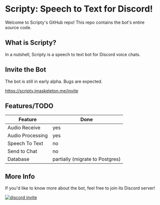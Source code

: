 # Scripty: Speech to Text for Discord!

Welcome to Scripty's GitHub repo! This repo contains the bot's entire source code.

## What is Scripty?

In a nutshell, Scripty is a speech to text bot for Discord voice chats.

## Invite the Bot

The bot is still in early alpha. Bugs are expected.

https://scripty.imaskeleton.me/invite

## Features/TODO

| Feature | Done |
| --- | --- |
| Audio Receive | yes |
| Audio Processing | yes |
| Speech To Text | no |
| Send to Chat | no |
| Database | partially (migrate to Postgres) |

## More Info

If you'd like to know more about the bot, feel free to join its Discord server!

[![discord invite](https://img.shields.io/discord/675390855716274216?logo=discord&style=for-the-badge)](https://discord.gg/xSpNJSjNhq)
